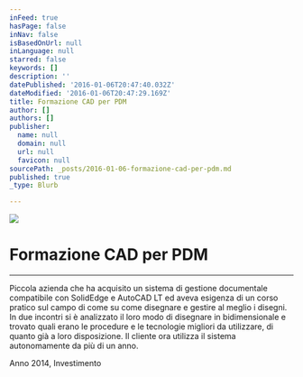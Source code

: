 ```yaml
---
inFeed: true
hasPage: false
inNav: false
isBasedOnUrl: null
inLanguage: null
starred: false
keywords: []
description: ''
datePublished: '2016-01-06T20:47:40.032Z'
dateModified: '2016-01-06T20:47:29.169Z'
title: Formazione CAD per PDM
author: []
authors: []
publisher:
  name: null
  domain: null
  url: null
  favicon: null
sourcePath: _posts/2016-01-06-formazione-cad-per-pdm.md
published: true
_type: Blurb

---
```

![](https://the-grid-user-content.s3-us-west-2.amazonaws.com/5e1b7c49-2c23-4bbb-a71c-19ed542e0b1e.png)

# **Formazione CAD per PDM**

****

Piccola azienda che ha acquisito un sistema di gestione documentale compatibile con SolidEdge e AutoCAD LT ed aveva esigenza di un corso pratico sul campo di come su come disegnare e gestire al meglio i disegni. In due incontri si è analizzato il loro modo di disegnare in bidimensionale e trovato quali erano le procedure e le tecnologie migliori da utilizzare, di quanto già a loro disposizione. Il cliente ora utilizza il sistema autonomamente da più di un anno.

Anno 2014, Investimento
